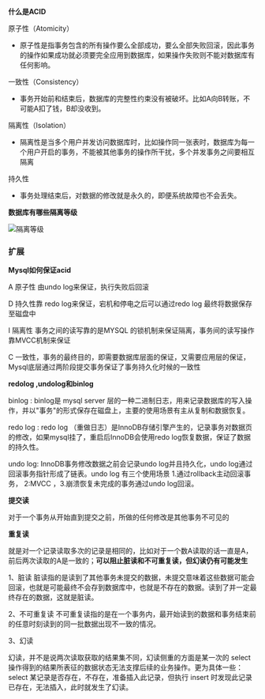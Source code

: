 **什么是ACID**

原子性（Atomicity）

- 原子性是指事务包含的所有操作要么全部成功，要么全部失败回滚，因此事务的操作如果成功就必须要完全应用到数据库，如果操作失败则不能对数据库有任何影响。

一致性（Consistency）

- 事务开始前和结束后，数据库的完整性约束没有被破坏。比如A向B转账，不可能A扣了钱，B却没收到。

隔离性（Isolation）

- 隔离性是当多个用户并发访问数据库时，比如操作同一张表时，数据库为每一个用户开启的事务，不能被其他事务的操作所干扰，多个并发事务之间要相互隔离

持久性 

+ 事务处理结束后，对数据的修改就是永久的，即便系统故障也不会丢失。

**数据库有哪些隔离等级**

![隔离等级](C:\Users\smx_Moragn\Desktop\简历\面试总结\隔离等级.png)

### 扩展

**Mysql如何保证acid**

A 原子性 由undo log来保证，执行失败后回滚

D 持久性靠 redo log来保证，宕机和停电之后可以通过redo log 最终将数据保存至磁盘中

I 隔离性 事务之间的读写靠的是MYSQL 的锁机制来保证隔离，事务间的读写操作靠MVCC机制来保证

C 一致性，事务的最终目的，即需要数据库层面的保证，又需要应用层的保证，Mysql底层通过两阶段提交事务保证了事务持久化时候的一致性

**redolog ,undolog和binlog**

binlog : binlog是 mysql server 层的一种二进制日志，用来记录数据库的写入操作，并以"事务"的形式保存在磁盘上，主要的使用场景有主从复制和数据恢复。

redo log : redo log （重做日志）是InnoDB存储引擎产生的，记录事务对数据页的修改，如果mysql挂了，重启后InnoDB会使用redo log恢复数据，保证了数据的持久性。

undo log: InnoDB事务修改数据之前会记录undo log并且持久化，undo log通过回滚事务指针形成了链表。undo log 有三个使用场景 1.通过rollback主动回滚事务， 2:MVCC ，3.崩溃恢复未完成的事务通过undo log回滚。

**提交读**

对于一个事务从开始直到提交之前，所做的任何修改是其他事务不可见的

**重复读**

就是对一个记录读取多次的记录是相同的，比如对于一个数A读取的话一直是A，前后两次读取的A是一致的；**可以阻止脏读和不可重复读，但幻读仍有可能发生**

1、脏读
脏读指的是读到了其他事务未提交的数据，未提交意味着这些数据可能会回滚，也就是可能最终不会存到数据库中，也就是不存在的数据。读到了并一定最终存在的数据，这就是脏读。

2、不可重复读
不可重复读指的是在一个事务内，最开始读到的数据和事务结束前的任意时刻读到的同一批数据出现不一致的情况。

3、幻读

幻读，并不是说两次读取获取的结果集不同，幻读侧重的方面是某一次的 select 操作得到的结果所表征的数据状态无法支撑后续的业务操作。更为具体一些：select 某记录是否存在，不存在，准备插入此记录，但执行 insert 时发现此记录已存在，无法插入，此时就发生了幻读。
